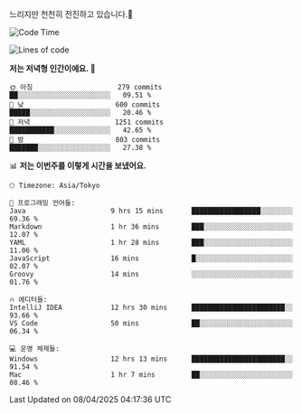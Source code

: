 느리지만 천천히 전진하고 있습니다.🐢

<!--START_SECTION:waka-->
![Code Time](http://img.shields.io/badge/Code%20Time-1%2C562%20hrs-blue)

![Lines of code](https://img.shields.io/badge/%EC%A0%80%EB%8A%94%20%EC%97%AC%ED%83%9C%EA%B9%8C%EC%A7%80%20-917.5%20thousand%20%EC%A4%84%EC%9D%98%20%EC%BD%94%EB%93%9C%EB%A5%BC%20%EC%9E%91%EC%84%B1%ED%96%88%EC%96%B4%EC%9A%94.-blue)

**저는 저녁형 인간이에요. 🦉** 

```text
🌞 아침                     279 commits         ██░░░░░░░░░░░░░░░░░░░░░░░   09.51 % 
🌆 낮　                     600 commits         █████░░░░░░░░░░░░░░░░░░░░   20.46 % 
🌃 저녁                     1251 commits        ███████████░░░░░░░░░░░░░░   42.65 % 
🌙 밤　                     803 commits         ███████░░░░░░░░░░░░░░░░░░   27.38 % 
```


📊 **저는 이번주를 이렇게 시간을 보냈어요.** 

```text
🕑︎ Timezone: Asia/Tokyo

💬 프로그래밍 언어들: 
Java                     9 hrs 15 mins       █████████████████░░░░░░░░   69.36 % 
Markdown                 1 hr 36 mins        ███░░░░░░░░░░░░░░░░░░░░░░   12.07 % 
YAML                     1 hr 28 mins        ███░░░░░░░░░░░░░░░░░░░░░░   11.06 % 
JavaScript               16 mins             █░░░░░░░░░░░░░░░░░░░░░░░░   02.07 % 
Groovy                   14 mins             ░░░░░░░░░░░░░░░░░░░░░░░░░   01.76 % 

🔥 에디터들: 
IntelliJ IDEA            12 hrs 30 mins      ███████████████████████░░   93.66 % 
VS Code                  50 mins             ██░░░░░░░░░░░░░░░░░░░░░░░   06.34 % 

💻 운영 체제들: 
Windows                  12 hrs 13 mins      ███████████████████████░░   91.54 % 
Mac                      1 hr 7 mins         ██░░░░░░░░░░░░░░░░░░░░░░░   08.46 % 
```


 Last Updated on 08/04/2025 04:17:36 UTC
<!--END_SECTION:waka-->
